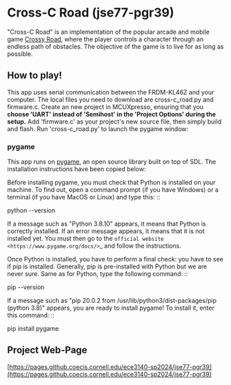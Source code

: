 # Cross-C Road (jse77-pgr39)
"Cross-C Road" is an implementation of the popular arcade and mobile game [Crossy Road](https://en.wikipedia.org/wiki/Crossy_Road), where the player controls a character through an endless path of obstacles. The objective of the game is to live for as long as possible. 

## How to play!
This app uses serial communication between the FRDM-KL46Z and your computer. The local files you need to download are cross-c_road.py and firmware.c. Create an new project in MCUXpresso, ensuring that you **choose 'UART'  instead of 'Semihost' in the 'Project Options' during the setup.** Add 'firmware.c' as your project's new source file, then simply build and flash. Run 'cross-c_road.py' to launch the pygame window: 

### pygame
This app runs on [pygame](https://github.com/pygame/pygame), an open source library built on top of SDL. The installation instructions have been copied below:

Before installing pygame, you must check that Python is installed
on your machine. To find out, open a command prompt (if you have
Windows) or a terminal (if you have MacOS or Linux) and type this:
::

   python --version


If a message such as "Python 3.8.10" appears, it means that Python
is correctly installed. If an error message appears, it means that
it is not installed yet. You must then go to the `official website
<https://www.pygame.org/docs/>`_ and follow the instructions.

Once Python is installed, you have to perform a final check: you have
to see if pip is installed. Generally, pip is pre-installed with
Python but we are never sure. Same as for Python, type the following
command:
::

   pip --version


If a message such as "pip 20.0.2 from /usr/lib/python3/dist-packages/pip
(python 3.8)" appears, you are ready to install pygame! To install
it, enter this command:
::

   pip install pygame 

<!-- # Feedback
 Proposal Feedback: I assume the game would run on a computer? You can totally use the board as in input device for a game, but you need to make sure that some significant amount of the processing happens on the board. Just sending buttons press events is not complex enough. There are a few ways you can expand on this, either you do some level selecting game logic at startup and send that over to set up the game, or you could use a sensor that needs some on-board processing like decoding tilts and/or the capacitive touch sensor.  -->

## Project Web-Page
[https://pages.github.coecis.cornell.edu/ece3140-sp2024/jse77-pgr39](https://pages.github.coecis.cornell.edu/ece3140-sp2024/jse77-pgr39)
